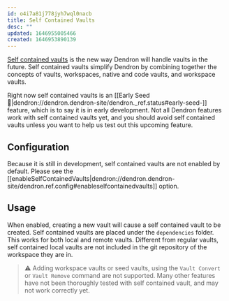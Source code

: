 ```yaml
---
id: o4i7a81j778jyh7wql0nacb
title: Self Contained Vaults
desc: ""
updated: 1646955005466
created: 1646953890139
---
```


[Self contained vaults](https://docs.dendron.so/notes/aOOBYTowLEKJDEtLWFiHb/) is
the new way Dendron will handle vaults in the future. Self contained vaults
simplify Dendron by combining together the concepts of vaults, workspaces,
native and code vaults, and workspace vaults.

Right now self contained vaults is an [[Early Seed 🌱|dendron://dendron.dendron-site/dendron._ref.status#early-seed-]]
feature, which is to say it is in early development. Not all Dendron features
work with self contained vaults yet, and you should avoid self contained vaults
unless you want to help us test out this upcoming feature.

## Configuration

Because it is still in development, self contained vaults are not enabled by default. Please see the [[enableSelfContainedVaults|dendron://dendron.dendron-site/dendron.ref.config#enableselfcontainedvaults]]
option.

## Usage

When enabled, creating a new vault will cause a self contained vault to be
created. Self contained vaults are placed under the `dependencies` folder. This
works for both local and remote vaults. Different from regular vaults, self contained local vaults are not included in the git repository of the workspace they are in.

> ⚠️ Adding workspace vaults or seed vaults, using the `Vault Convert` or `Vault Remove` command are not supported. Many other features have not been
> thoroughly tested with self contained vault, and may not work correctly yet.
